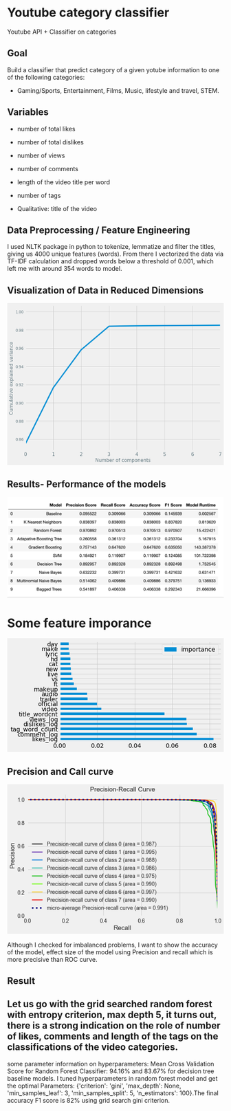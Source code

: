 # Youtube category classifier
Youtube API + Classifier on categories
## Goal
Build a classifier that predict category of a given yotube information to one of the following categories: 
 - Gaming/Sports, Entertainment, Films, Music, lifestyle and travel, STEM.

## Variables
- number of total likes
- number of total dislikes
- number of views
- number of comments
- length of the video title per word
- number of tags

- Qualitative: title of the video


## Data Preprocessing / Feature Engineering
I used NLTK package in python to tokenize, lemmatize and filter the titles, giving us 4000 unique features (words). From there I vectorized the data via TF-IDF calculation and dropped words below a threshold of 0.001, which left me with around 354 words to model.

## Visualization of Data in Reduced Dimensions
![header](images/pca.png)

## Results- Performance of the models
![header](images/results.png)

# Some feature imporance
![header](images/featureimportance.png)

## Precision and Call curve 
![header](images/Precisionrecallcurve.png)

Although I checked for imbalanced problems, I want to show the accuracy of the model, effect size of the model using Precision and recall which is more precisive than ROC curve.

## Result
Let us go with the grid searched random forest with entropy criterion, max depth 5, it turns out, there is a strong indication on the role of number of likes, comments and length of the tags on the classifications of the video categories. 
----
some parameter information on hyperparameters:
Mean Cross Validation Score for Random Forest Classifier: 94.16% and 83.67% for decision tree baseline models.
I tuned hyperparameters in random forest model and get the optimal Parameters: {'criterion': 'gini', 'max_depth': None, 'min_samples_leaf': 3, 'min_samples_split': 5, 'n_estimators': 100}.The final accuracy F1 score is 82% using grid search gini criterion. 
